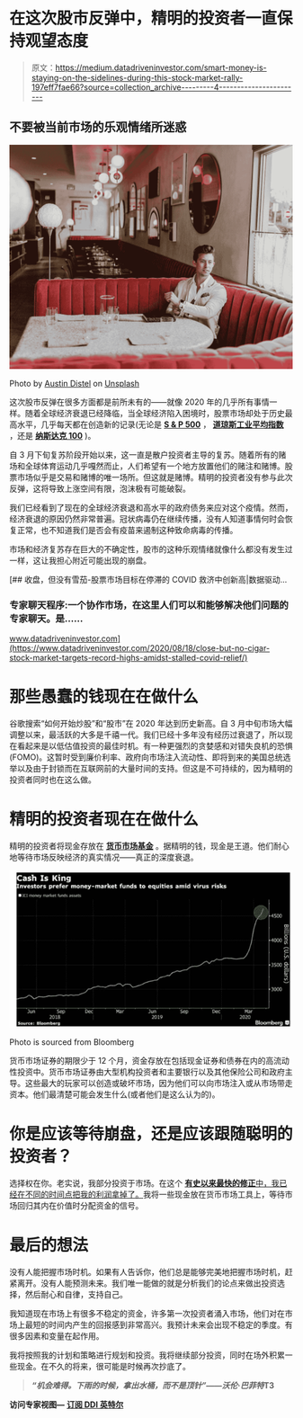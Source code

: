 # 在这次股市反弹中，精明的投资者一直保持观望态度

> 原文：<https://medium.datadriveninvestor.com/smart-money-is-staying-on-the-sidelines-during-this-stock-market-rally-197eff7fae66?source=collection_archive---------4----------------------->

## 不要被当前市场的乐观情绪所迷惑

![](img/ddb8e18b7f7d501ec56219bc52868021.png)

Photo by [Austin Distel](https://unsplash.com/@austindistel?utm_source=medium&utm_medium=referral) on [Unsplash](https://unsplash.com?utm_source=medium&utm_medium=referral)

这次股市反弹在很多方面都是前所未有的——就像 2020 年的几乎所有事情一样。随着全球经济衰退已经降临，当全球经济陷入困境时，股票市场却处于历史最高水平，几乎每天都在创造新的记录(无论是 [**S & P 500**](https://www.thebalance.com/what-is-the-sandp-500-3305888) ， [**道琼斯工业平均指数**](https://corporatefinanceinstitute.com/resources/knowledge/trading-investing/dow-jones-industrial-average-djia/) ，还是 [**纳斯达克 100**](https://www.dailyfx.com/nas-100/what-is-nas-100.html) )。

自 3 月下旬复苏阶段开始以来，这一直是散户投资者主导的复苏。随着所有的赌场和全球体育运动几乎嘎然而止，人们希望有一个地方放置他们的赌注和赌博。股票市场似乎是交易和赌博的唯一场所。但这就是赌博。精明的投资者没有参与此次反弹，这将导致上涨空间有限，泡沫极有可能破裂。

我们已经看到了现在的全球经济衰退和高水平的政府债务来应对这个疫情。然而，经济衰退的原因仍然非常普遍。冠状病毒仍在继续传播，没有人知道事情何时会恢复正常，也不知道我们是否会有疫苗来遏制这种致命病毒的传播。

市场和经济复苏存在巨大的不确定性，股市的这种乐观情绪就像什么都没有发生过一样，这让我担心附近可能出现的崩盘。

[](https://www.datadriveninvestor.com/2020/08/18/close-but-no-cigar-stock-market-targets-record-highs-amidst-stalled-covid-relief/) [## 收盘，但没有雪茄-股票市场目标在停滞的 COVID 救济中创新高|数据驱动…

### 专家聊天程序:一个协作市场，在这里人们可以和能够解决他们问题的专家聊天。是……

www.datadriveninvestor.com](https://www.datadriveninvestor.com/2020/08/18/close-but-no-cigar-stock-market-targets-record-highs-amidst-stalled-covid-relief/) 

# 那些愚蠢的钱现在在做什么

谷歌搜索“如何开始炒股”和“股市”在 2020 年达到历史新高。自 3 月中旬市场大幅调整以来，最活跃的大多是千禧一代。我们已经十多年没有经历过衰退了，所以现在看起来是以低估值投资的最佳时机。有一种更强烈的贪婪感和对错失良机的恐惧(FOMO)。这暂时受到廉价利率、政府向市场注入流动性、即将到来的美国总统选举以及由于封锁而在互联网前的大量时间的支持。但这是不可持续的，因为精明的投资者同时也在这么做。

# 精明的投资者现在在做什么

精明的投资者将现金存放在 [**货币市场基金**](https://www.thebalance.com/money-market-funds-risks-and-benefits-315497) 。据精明的钱，现金是王道。他们耐心地等待市场反映经济的真实情况——真正的深度衰退。

![](img/b123406e0b4413e3e9e2c63d58e117a7.png)

Photo is sourced from Bloomberg

货币市场证券的期限少于 12 个月，资金存放在包括现金证券和债券在内的高流动性投资中。货币市场证券由大型机构投资者和主要银行以及其他保险公司和政府主导。这些最大的玩家可以创造或破坏市场，因为他们可以向市场注入或从市场带走资本。他们最清楚可能会发生什么(或者他们是这么认为的)。

# 你是应该等待崩盘，还是应该跟随聪明的投资者？

选择权在你。老实说，我部分投资于市场。在这个 [**有史以来最快的修正**中，我已经在不同的时间点把我的利润拿掉了。](https://finance.yahoo.com/news/stock-market-enters-fastest-correction-212700762.html)我将一些现金放在货币市场工具上，等待市场回归其内在价值时分配资金的信号。

# 最后的想法

没有人能把握市场时机。如果有人告诉你，他们总是能够完美地把握市场时机，赶紧离开。没有人能预测未来。我们唯一能做的就是分析我们的论点来做出投资选择，然后耐心和自律，支持自己。

我知道现在市场上有很多不稳定的资金，许多第一次投资者涌入市场，他们对在市场上最短的时间内产生的回报感到非常高兴。我预计未来会出现不稳定的季度。有很多因素和变量在起作用。

我将按照我的计划和策略进行规划和投资。我将继续部分投资，同时在场外积累一些现金。在不久的将来，很可能是时候再次抄底了。

> ***“机会难得。下雨的时候，拿出水桶，而不是顶针”——沃伦·巴菲特*T3**

**访问专家视图—** [**订阅 DDI 英特尔**](https://datadriveninvestor.com/ddi-intel)
